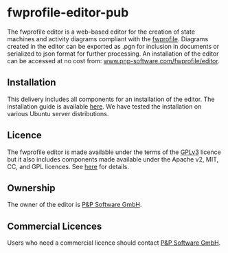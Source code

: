 # fwprofile-editor-pub

The fwprofile editor is a web-based editor for the creation of state machines and activity diagrams compliant with the [fwprofile](https://github.com/pnp-software/fwprofile). Diagrams created in the editor can be exported as .pgn for inclusion in documents or serialized to json format for further processing. An installation of the editor can be accessed at no cost from: www.pnp-software.com/fwprofile/editor.

## Installation
This delivery includes all components for an installation of the editor. 
The installation guide is available [here](https://github.com/pnp-software/fwprofile-editor-pub/blob/master/DOCUMENTATION.install). 
We have tested the installation on various Ubuntu server distributions.

## Licence
The fwprofile editor is made available under the terms of the [GPLv3](http://www.gnu.org/licenses/gpl-3.0.en.html) licence but it also includes components made available under the Apache v2, MIT, CC, and GPL licences. See [here](https://github.com/pnp-software/fwprofile-editor-pub/blob/master/DOCUMENTATION.licenses) for details.

## Ownership
The owner of the editor is [P&P Software GmbH](https://pnp-software.com/).

## Commercial Licences
Users who need a commercial licence should contact [P&P Software GmbH](https://www.pnp-software.com).
